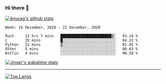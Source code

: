 ### Hi there 👋

[![Anurag's github stats](https://github-readme-stats.vercel.app/api?username=jinserrr&show_icons=true)](https://github.com/anuraghazra/github-readme-stats)


<!--START_SECTION:waka-->
```text
Week: 14 December, 2020 - 21 December, 2020

Rust     13 hrs 7 mins   ███████████████████████▒░   93.14 % 
C        35 mins         █░░░░░░░░░░░░░░░░░░░░░░░░   04.23 % 
Python   12 mins         ▒░░░░░░░░░░░░░░░░░░░░░░░░   01.45 % 
Other    5 mins          ░░░░░░░░░░░░░░░░░░░░░░░░░   00.63 % 
Kotlin   4 mins          ░░░░░░░░░░░░░░░░░░░░░░░░░   00.50 % 
```
<!--END_SECTION:waka-->

[![Jinser's wakatime stats](https://github-readme-stats.vercel.app/api/wakatime?username=jinser)](https://github.com/anuraghazra/github-readme-stats)

***

[![Top Langs](https://github-readme-stats.vercel.app/api/top-langs/?username=jinserrr)](https://github.com/anuraghazra/github-readme-stats)
